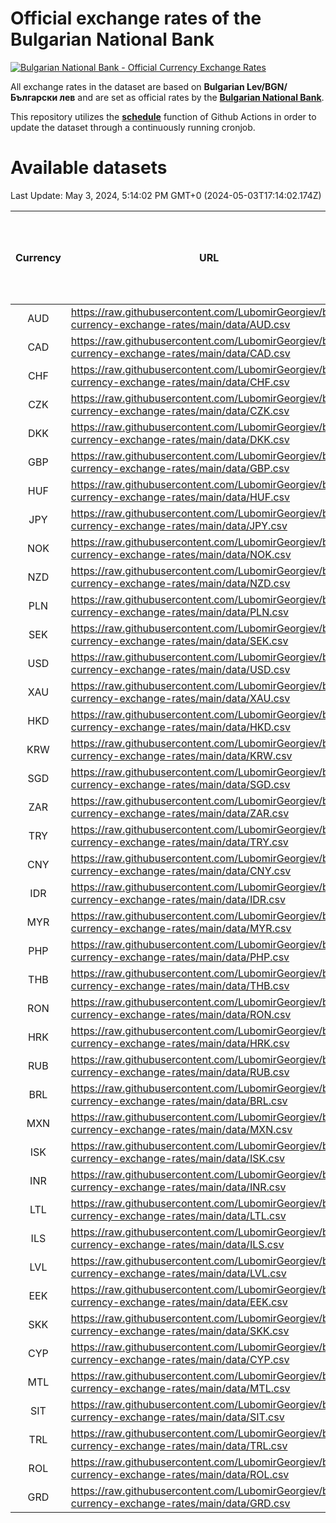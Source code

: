 # Official exchange rates of the Bulgarian National Bank

[![Bulgarian National Bank - Official Currency Exchange Rates](https://github.com/LubomirGeorgiev/bnb-currency-exchange-rates/actions/workflows/update-rates.yml/badge.svg?branch=main)](https://github.com/LubomirGeorgiev/bnb-currency-exchange-rates/actions/workflows/update-rates.yml)

All exchange rates in the dataset are based on **Bulgarian Lev/BGN/Български лев** and are set as official rates by the [**Bulgarian National Bank**](https://www.bnb.bg/Statistics/StExternalSector/StExchangeRates/StERForeignCurrencies/index.htm?toLang=_EN).

This repository utilizes the [**schedule**](https://docs.github.com/en/actions/reference/events-that-trigger-workflows) function of Github Actions in order to update the dataset through a continuously running cronjob.

# Available datasets

<!-- START LINKS (DO NOT EVER FU*ING DELETE THIS COMMENT FOR THE LOVE OF YOUR LIFE!!! IF YOU ARE CURIOS HOW IT WORKS, YOU CAN HAVE A LOOK AT ./src/updateReadme.ts) -->

Last Update: May 3, 2024, 5:14:02 PM GMT+0 (2024-05-03T17:14:02.174Z)

| Currency | URL                                                                                             | Number of records | Number of missing days that were filled in |
| :------: | ----------------------------------------------------------------------------------------------- | :---------------: | :----------------------------------------: |
|   AUD    | https://raw.githubusercontent.com/LubomirGeorgiev/bnb-currency-exchange-rates/main/data/AUD.csv |       8613        |                    2666                    |
|   CAD    | https://raw.githubusercontent.com/LubomirGeorgiev/bnb-currency-exchange-rates/main/data/CAD.csv |       8613        |                    2666                    |
|   CHF    | https://raw.githubusercontent.com/LubomirGeorgiev/bnb-currency-exchange-rates/main/data/CHF.csv |       8613        |                    2666                    |
|   CZK    | https://raw.githubusercontent.com/LubomirGeorgiev/bnb-currency-exchange-rates/main/data/CZK.csv |       8613        |                    2666                    |
|   DKK    | https://raw.githubusercontent.com/LubomirGeorgiev/bnb-currency-exchange-rates/main/data/DKK.csv |       8613        |                    2666                    |
|   GBP    | https://raw.githubusercontent.com/LubomirGeorgiev/bnb-currency-exchange-rates/main/data/GBP.csv |       8613        |                    2666                    |
|   HUF    | https://raw.githubusercontent.com/LubomirGeorgiev/bnb-currency-exchange-rates/main/data/HUF.csv |       8613        |                    2666                    |
|   JPY    | https://raw.githubusercontent.com/LubomirGeorgiev/bnb-currency-exchange-rates/main/data/JPY.csv |       8613        |                    2666                    |
|   NOK    | https://raw.githubusercontent.com/LubomirGeorgiev/bnb-currency-exchange-rates/main/data/NOK.csv |       8613        |                    2666                    |
|   NZD    | https://raw.githubusercontent.com/LubomirGeorgiev/bnb-currency-exchange-rates/main/data/NZD.csv |       8613        |                    2666                    |
|   PLN    | https://raw.githubusercontent.com/LubomirGeorgiev/bnb-currency-exchange-rates/main/data/PLN.csv |       8613        |                    2666                    |
|   SEK    | https://raw.githubusercontent.com/LubomirGeorgiev/bnb-currency-exchange-rates/main/data/SEK.csv |       8613        |                    2666                    |
|   USD    | https://raw.githubusercontent.com/LubomirGeorgiev/bnb-currency-exchange-rates/main/data/USD.csv |       8613        |                    2666                    |
|   XAU    | https://raw.githubusercontent.com/LubomirGeorgiev/bnb-currency-exchange-rates/main/data/XAU.csv |       8613        |                    2668                    |
|   HKD    | https://raw.githubusercontent.com/LubomirGeorgiev/bnb-currency-exchange-rates/main/data/HKD.csv |       8314        |                    2578                    |
|   KRW    | https://raw.githubusercontent.com/LubomirGeorgiev/bnb-currency-exchange-rates/main/data/KRW.csv |       8314        |                    2578                    |
|   SGD    | https://raw.githubusercontent.com/LubomirGeorgiev/bnb-currency-exchange-rates/main/data/SGD.csv |       8314        |                    2578                    |
|   ZAR    | https://raw.githubusercontent.com/LubomirGeorgiev/bnb-currency-exchange-rates/main/data/ZAR.csv |       8314        |                    2578                    |
|   TRY    | https://raw.githubusercontent.com/LubomirGeorgiev/bnb-currency-exchange-rates/main/data/TRY.csv |       7034        |                    2180                    |
|   CNY    | https://raw.githubusercontent.com/LubomirGeorgiev/bnb-currency-exchange-rates/main/data/CNY.csv |       6914        |                    2144                    |
|   IDR    | https://raw.githubusercontent.com/LubomirGeorgiev/bnb-currency-exchange-rates/main/data/IDR.csv |       6914        |                    2144                    |
|   MYR    | https://raw.githubusercontent.com/LubomirGeorgiev/bnb-currency-exchange-rates/main/data/MYR.csv |       6914        |                    2144                    |
|   PHP    | https://raw.githubusercontent.com/LubomirGeorgiev/bnb-currency-exchange-rates/main/data/PHP.csv |       6914        |                    2144                    |
|   THB    | https://raw.githubusercontent.com/LubomirGeorgiev/bnb-currency-exchange-rates/main/data/THB.csv |       6914        |                    2144                    |
|   RON    | https://raw.githubusercontent.com/LubomirGeorgiev/bnb-currency-exchange-rates/main/data/RON.csv |       6855        |                    2126                    |
|   HRK    | https://raw.githubusercontent.com/LubomirGeorgiev/bnb-currency-exchange-rates/main/data/HRK.csv |       6428        |                    1992                    |
|   RUB    | https://raw.githubusercontent.com/LubomirGeorgiev/bnb-currency-exchange-rates/main/data/RUB.csv |       6126        |                    1897                    |
|   BRL    | https://raw.githubusercontent.com/LubomirGeorgiev/bnb-currency-exchange-rates/main/data/BRL.csv |       5942        |                    1845                    |
|   MXN    | https://raw.githubusercontent.com/LubomirGeorgiev/bnb-currency-exchange-rates/main/data/MXN.csv |       5942        |                    1845                    |
|   ISK    | https://raw.githubusercontent.com/LubomirGeorgiev/bnb-currency-exchange-rates/main/data/ISK.csv |       5614        |                    1745                    |
|   INR    | https://raw.githubusercontent.com/LubomirGeorgiev/bnb-currency-exchange-rates/main/data/INR.csv |       5575        |                    1731                    |
|   LTL    | https://raw.githubusercontent.com/LubomirGeorgiev/bnb-currency-exchange-rates/main/data/LTL.csv |       4917        |                    1512                    |
|   ILS    | https://raw.githubusercontent.com/LubomirGeorgiev/bnb-currency-exchange-rates/main/data/ILS.csv |       4849        |                    1510                    |
|   LVL    | https://raw.githubusercontent.com/LubomirGeorgiev/bnb-currency-exchange-rates/main/data/LVL.csv |       4552        |                    1398                    |
|   EEK    | https://raw.githubusercontent.com/LubomirGeorgiev/bnb-currency-exchange-rates/main/data/EEK.csv |       3761        |                    1153                    |
|   SKK    | https://raw.githubusercontent.com/LubomirGeorgiev/bnb-currency-exchange-rates/main/data/SKK.csv |       2734        |                    842                     |
|   CYP    | https://raw.githubusercontent.com/LubomirGeorgiev/bnb-currency-exchange-rates/main/data/CYP.csv |       2667        |                    817                     |
|   MTL    | https://raw.githubusercontent.com/LubomirGeorgiev/bnb-currency-exchange-rates/main/data/MTL.csv |       2368        |                    729                     |
|   SIT    | https://raw.githubusercontent.com/LubomirGeorgiev/bnb-currency-exchange-rates/main/data/SIT.csv |       2303        |                    705                     |
|   TRL    | https://raw.githubusercontent.com/LubomirGeorgiev/bnb-currency-exchange-rates/main/data/TRL.csv |       1577        |                    484                     |
|   ROL    | https://raw.githubusercontent.com/LubomirGeorgiev/bnb-currency-exchange-rates/main/data/ROL.csv |       1459        |                    452                     |
|   GRD    | https://raw.githubusercontent.com/LubomirGeorgiev/bnb-currency-exchange-rates/main/data/GRD.csv |        358        |                    106                     |

<!-- END LINKS (DO NOT EVER FU*ING DELETE THIS COMMENT FOR THE LOVE OF YOUR LIFE!!! IF YOU ARE CURIOS HOW IT WORKS, YOU CAN HAVE A LOOK AT ./src/updateReadme.ts) -->

